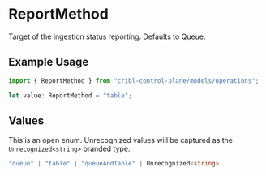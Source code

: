 # ReportMethod

Target of the ingestion status reporting. Defaults to Queue.

## Example Usage

```typescript
import { ReportMethod } from "cribl-control-plane/models/operations";

let value: ReportMethod = "table";
```

## Values

This is an open enum. Unrecognized values will be captured as the `Unrecognized<string>` branded type.

```typescript
"queue" | "table" | "queueAndTable" | Unrecognized<string>
```
